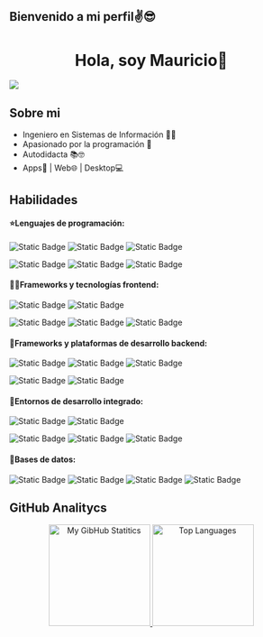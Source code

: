 ## Bienvenido a mi perfil✌️😎
<div>
  <h1 align="center">Hola, soy Mauricio👋</h1>
</div>
<img align="center" src="https://media.licdn.com/dms/image/D4E16AQF7Ig4vXL_b4Q/profile-displaybackgroundimage-shrink_350_1400/0/1708639110753?e=1714608000&v=beta&t=1kN69MXCXrksAC1tDhbVhMSyxYjmxyyHRAHgQV3hI5o">

## Sobre mi

- Ingeniero en Sistemas de Información 👨‍💻
- Apasionado por la programación 💪
- Autodidacta 📚🤓
- Apps📱 | Web🌐 | Desktop💻

## Habilidades
<h4>⭐Lenguajes de programación:</h4>

![Static Badge](https://img.shields.io/badge/java-red?style=for-the-badge)
![Static Badge](https://img.shields.io/badge/python-yellow?style=for-the-badge&logo=python)
![Static Badge](https://img.shields.io/badge/C%23-purple?style=for-the-badge&logo=C%23)

![Static Badge](https://img.shields.io/badge/javascript-yellow?style=for-the-badge&logo=javascript&logoColor=white)
![Static Badge](https://img.shields.io/badge/kotlin-blue?style=for-the-badge&logo=kotlin&logoColor=purple&labelColor=%23ff6f00)
![Static Badge](https://img.shields.io/badge/dart-black?style=for-the-badge&logo=dart)


<h4>👨‍💻Frameworks y tecnologías frontend:</h4>

![Static Badge](https://img.shields.io/badge/react-blue?style=for-the-badge&logo=react&labelColor=black)
![Static Badge](https://img.shields.io/badge/angular-red?style=for-the-badge&logo=angular&logoColor=red&labelColor=white)

![Static Badge](https://img.shields.io/badge/html-orange?style=for-the-badge&logo=html5&logoColor=white)
![Static Badge](https://img.shields.io/badge/css-blue?style=for-the-badge&logo=css3&logoColor=white)
![Static Badge](https://img.shields.io/badge/flutter-blue?style=for-the-badge&logo=flutter)


<h4>🤖Frameworks y plataformas de desarrollo backend:</h4>

![Static Badge](https://img.shields.io/badge/spring%20boot-black?style=for-the-badge&logo=springboot)
![Static Badge](https://img.shields.io/badge/django-026842?style=for-the-badge&logo=django)
![Static Badge](https://img.shields.io/badge/net-purple?style=for-the-badge&logo=dotnet)

![Static Badge](https://img.shields.io/badge/express-black?style=for-the-badge&logo=express&logoColor=black&labelColor=white)
![Static Badge](https://img.shields.io/badge/node_js-black?style=for-the-badge&logo=node.js)

<h4>🧠Entornos de desarrollo integrado:</h4>

![Static Badge](https://img.shields.io/badge/vs_code-blue?style=for-the-badge&logo=visualstudiocode)
![Static Badge](https://img.shields.io/badge/visual_studio-purple?style=for-the-badge&logo=visualstudio)

![Static Badge](https://img.shields.io/badge/eclipse_IDE-orange?style=for-the-badge&logo=eclipseide)
![Static Badge](https://img.shields.io/badge/intellij_IDEA-blue?style=for-the-badge&logo=intellijidea)
![Static Badge](https://img.shields.io/badge/android_studio-009d71?style=for-the-badge&logo=android&labelColor=white)

<h4>📘Bases de datos:</h4>

![Static Badge](https://img.shields.io/badge/orcale-red?style=for-the-badge&logo=oracle)
![Static Badge](https://img.shields.io/badge/postgresql-blue?style=for-the-badge&logo=postgresql&logoColor=white)
![Static Badge](https://img.shields.io/badge/mysql-orange?style=for-the-badge&logo=mysql&logoColor=white)
![Static Badge](https://img.shields.io/badge/firebase-blue?style=for-the-badge&logo=firebase)

## GitHub Analitycs
<p align="center">
  <a href="https://github.com/midrovo">
    <img height=180em alt="My GibHub Statitics" src="https://github-readme-stats-eight-theta.vercel.app/api?username=midrovo&theme=algolia&show_icons=true&include_all_commits=true&count_private=true"/>
    <img height=180em alt="Top Languages" src="https://github-readme-stats-eight-theta.vercel.app/api/top-langs/?username=midrovo&layout=compact&langs_count=8&theme=algolia"/>
  </a>
</p>



